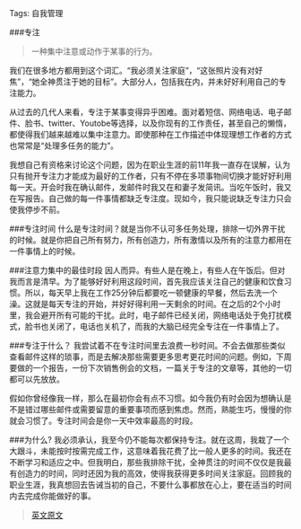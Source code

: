 Tags: 自我管理

###专注
> 一种集中注意或动作于某事的行为。

我们在很多地方都用到这个词汇。“我必须关注家庭”，“这张照片没有对好焦”，“她全神贯注于她的目标”。大部分人，包括我在内，并未好好利用自己的专注能力。

从过去的几代人来看，专注于某事变得异乎困难。面对着短信、网络电话、电子邮件、脸书、twitter、Youtobe等选择，以及你现有的工作责任，甚至自己的懒惰，都使得我们越来越难以集中注意力。即使那种在工作描述中体现理想工作者的方式也常常是“处理多任务的能力”。

我想自己有资格来讨论这个问题，因为在职业生涯的前11年我一直存在误解，认为只有抛开专注力才能成为最好的工作者，只有不停在多项事物间切换才能好好利用每一天。开会时我在确认邮件，发邮件时我又在和妻子发简讯。当吃午饭时，我又在写报告。自己做的每一件事情都缺乏专注度。现如今，我只能说缺乏专注力只会使我停步不前。

###专注时间
什么是专注时间？就是当你不认可多任务处理，排除一切外界干扰的时候。就是你把自己所有努力，所有创造力，所有激情以及所有的注意力都用在一件事情上的时候。

###注意力集中的最佳时段
因人而异。有些人是在晚上，有些人在午饭后。但对我而言是清早。为了能够好好利用这段时间，首先我应该关注自己的健康和饮食习惯。所以，每天早上我在工作25分钟后都要吃一顿健康的早餐，然后去洗一个澡。这就是每天专注的开始，并好好得利用一天剩余的时间。在之后的2个小时里，我会避开所有可能的干扰。此时，电子邮件已经关闭，网络电话处于免打扰模式，脸书也关闭了，电话也关机了，而我的大脑已经完全专注在一件事情上了。

###专注于什么？
我尝试着不在专注时间里去浪费一秒时间。不会去做那些类似查看邮件这样的琐事，而是去解决那些需要更多思考更花时间的问题。例如，下周要做的一个报告，一份下次销售例会的文档，一篇关于专注的文章等，其他的一切都可以先放放。

假如你曾经像我一样，那么在最初你会有点不习惯。如今我仍有时会因为想确认是不是错过哪些邮件或需要留意的重要事项而感到焦虑。然而，熟能生巧，慢慢的你就会习惯了。专注时间会是你一天中效率最高的时段。

###为什么?
我必须承认，我至今仍不能每次都保持专注。就在这周，我栽了一个大跟斗，未能按时按需完成工作，这意味着我花费了比一般人更多的时间。我还在不断学习和适应之中。但我明白，那些我排除干扰，全神贯注的时间不仅仅是我最有创造力的时间，同时还因为我的高效，使得我获得更多时间关注家庭。回顾我的职业生涯，我真想回去告诫当初的自己，不要什么事都放在心上，要在适当的时间内去完成你能做好的事。

>[英文原文](https://medium.com/taskk-task-management-with-a-brain/d25c5e9eafc3)
